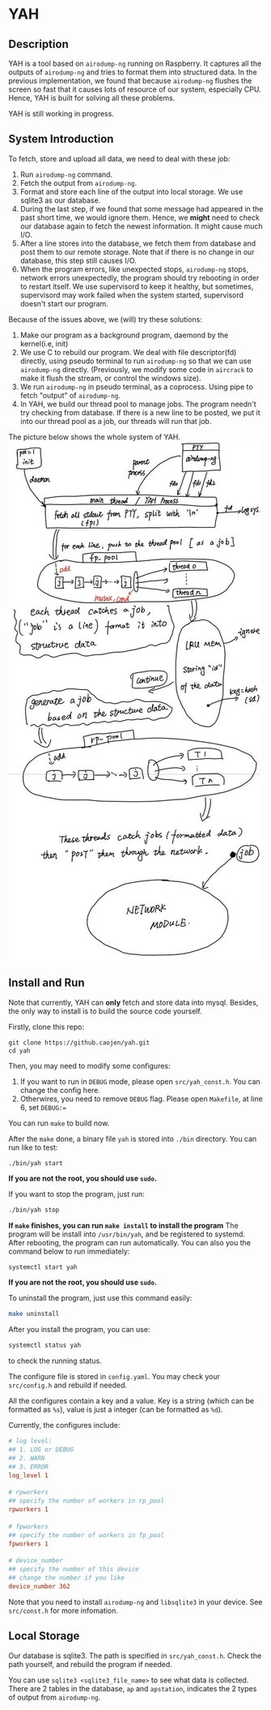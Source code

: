 # YAH

## Description
YAH is a tool based on ``airodump-ng`` running on Raspberry.
It captures all the outputs of ``airodump-ng`` and tries to format
them into structured data. In the previous implementation, we found
that because ``airodump-ng`` flushes the screen so fast that it
causes lots of resource of our system, especially CPU. Hence, YAH
is built for solving all these problems.

YAH is still working in progress.

## System Introduction
To fetch, store and upload all data, we need to deal with these job:

1. Run ``airodump-ng`` command.
2. Fetch the output from ``airodump-ng``.
3. Format and store each line of the output into local storage. We use sqlite3 as our database.
4. During the last step, if we found that some message had appeared in the past short time, we would ignore them. Hence, we **might** need to check our database again to fetch the newest information. It might cause much I/O.
5. After a line stores into the database, we fetch them from database and post them to our remote storage. Note that if there is no change in our database, this step still causes I/O.
6. When the program errors, like unexpected stops, ``airodump-ng`` stops, network errors unexpectedly, the program should try rebooting in order to restart itself. We use supervisord to keep it healthy, but sometimes, supervisord may work failed when the system started, supervisord doesn't start our program.

Because of the issues above, we (will) try these solutions:
1. Make our program as a background program, daemond by the kernel(i.e, init)
2. We use C to rebuild our program. We deal with file descriptor(fd) directly, using pseudo terminal to run ``airodump-ng`` so that we can use ``airodump-ng`` directly. (Previously, we modify some code in ``aircrack`` to make it flush the stream, or control the windows size).
3. We run ``airodump-ng`` in pseudo terminal, as a coprocess. Using pipe to fetch "output" of ``airodump-ng``.
4. In YAH, we build our thread pool to manage jobs. The program needn't try checking from database. If there is a new line to be posted, we put it into our thread pool as a job, our threads will run that job.

The picture below shows the whole system of YAH.
![](system.jpeg)

## Install and Run
Note that currently, YAH can **only** fetch and store data into mysql. Besides, the only way to install is to build the source code yourself.

Firstly, clone this repo:
```
git clone https://github.caojen/yah.git
cd yah
```

Then, you may need to modify some configures:

1. If you want to run in ``DEBUG`` mode, please open ``src/yah_const.h``. You can change the config here.
2. Otherwires, you need to remove ``DEBUG`` flag. Please open ``Makefile``, at line 6, set ``DEBUG:=``

You can run ``make`` to build now.

After the ``make`` done, a binary file ``yah`` is stored into ``./bin`` directory. You can run like to test:
```
./bin/yah start
```

**If you are not the root, you should use ``sudo``.**

If you want to stop the program, just run:
```bash
./bin/yah stop
```

**If ``make``  finishes, you can run ``make install`` to install the program**
The program will be install into ``/usr/bin/yah``, and be registered to systemd. After rebooting, the program can run automatically. You can also you the command below to run immediately:
```bash
systemctl start yah
```
**If you are not the root, you should use ``sudo``.**

To uninstall the program, just use this command easily:
```bash
make uninstall
```

After you install the program, you can use:
```bash
systemctl status yah
```
to check the running status.

The configure file is stored in ``config.yaml``. You may check your ``src/config.h`` and rebuild if needed.

All the configures contain a key and a value. Key is a string (which can be formatted as ``%s``), value is just a integer (can be formatted as ``%d``).

Currently, the configures include:
```conf
# log level:
## 1. LOG or DEBUG
## 2. WARN
## 3. ERROR
log_level 1

# rpworkers
## specify the number of workers in rp_pool
rpworkers 1

# fpworkers
## specify the number of workers in fp_pool
fpworkers 1

# device_number
## specify the number of this device
## change the number if you like
device_number 362
```

Note that you need to install ``airodump-ng`` and ``libsqlite3`` in your device. See ``src/const.h`` for more infomation.

## Local Storage
Our database is sqlite3. The path is specified in ``src/yah_const.h``. Check the path yourself, and rebuild the program if needed.

You can use ``sqlite3 <sqlite3_file_name>`` to see what data is collected. There are 2 tables in the database, ``ap`` and ``apstation``, indicates the 2 types of output from ``airodump-ng``.
